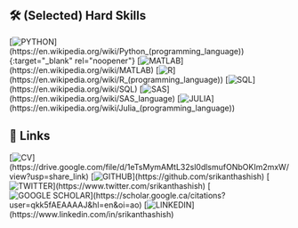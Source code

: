 ## 🛠️ (Selected) Hard Skills
[![PYTHON](https://img.shields.io/badge/PYTHON-rgba(7,22,24,1)?style=for-the-badge&logo=&logoColor=white)](https://en.wikipedia.org/wiki/Python_(programming_language)){:target="_blank" rel="noopener"}
[![MATLAB](https://img.shields.io/badge/MATLAB-rgba(7,22,24,1)?style=for-the-badge&logo=&logoColor=white)](https://en.wikipedia.org/wiki/MATLAB)
[![R](https://img.shields.io/badge/R-rgba(7,22,24,1)?style=for-the-badge&logo=&logoColor=white)](https://en.wikipedia.org/wiki/R_(programming_language))
[![SQL](https://img.shields.io/badge/SQL-rgba(7,22,24,1)?style=for-the-badge&logo=&logoColor=white)](https://en.wikipedia.org/wiki/SQL)
[![SAS](https://img.shields.io/badge/SAS-rgba(7,22,24,1)?style=for-the-badge&logo=&logoColor=white)](https://en.wikipedia.org/wiki/SAS_language)
[![JULIA](https://img.shields.io/badge/JULIA-rgba(7,22,24,1)?style=for-the-badge&logo=&logoColor=white)](https://en.wikipedia.org/wiki/Julia_(programming_language))

## 🔗 Links
[![CV](https://img.shields.io/badge/CV-rgba(68,1,84,1)?style=for-the-badge&logo=&logoColor=white)](https://drive.google.com/file/d/1eTsMymAMtL32sl0dlsmufONbOKIm2mxW/view?usp=share_link)
[![GITHUB](https://img.shields.io/badge/GITHUB-rgba(68,1,84,1)?style=for-the-badge&logo=GITHUB)](https://github.com/srikanthashish)
[![TWITTER](https://img.shields.io/badge/TWITTER-rgba(68,1,84,1)?style=for-the-badge&logo=TWITTER&logoColor=white)](https://www.twitter.com/srikanthashish)
[![GOOGLE SCHOLAR](https://img.shields.io/badge/GOOGLE%20SCHOLAR-rgba(68,1,84,1)?style=for-the-badge&logo=GOOGLESCHOLAR&logoColor=white)](https://scholar.google.ca/citations?user=qkk5fAEAAAAJ&hl=en&oi=ao)
[![LINKEDIN](https://img.shields.io/badge/LINKEDIN-rgba(68,1,84,1)?style=for-the-badge&logo=LINKEDIN&logoColor=white)](https://www.linkedin.com/in/srikanthashish)
